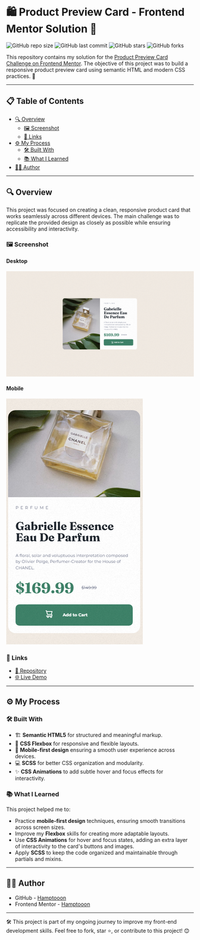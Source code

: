 # 🛍️ Product Preview Card - Frontend Mentor Solution 🎨

![GitHub repo size](https://img.shields.io/github/repo-size/hamptooon/product-preview-card?style=for-the-badge&color=yellow)
![GitHub last commit](https://img.shields.io/github/last-commit/hamptooon/product-preview-card?style=for-the-badge&color=brightgreen)
![GitHub stars](https://img.shields.io/github/stars/hamptooon/product-preview-card?style=for-the-badge&color=ff69b4)
![GitHub forks](https://img.shields.io/github/forks/hamptooon/product-preview-card?style=for-the-badge&color=purple)

This repository contains my solution for the [Product Preview Card Challenge on Frontend Mentor](https://www.frontendmentor.io/). The objective of this project was to build a responsive product preview card using semantic HTML and modern CSS practices. 🚀

---

## 📋 Table of Contents

- [🔍 Overview](#-overview)
    - [🖼 Screenshot](#-screenshot)
    - [🔗 Links](#-links)
- [⚙️ My Process](#-my-process)
    - [🛠 Built With](#-built-with)
    - [📚 What I Learned](#-what-i-learned)
- [👨‍💻 Author](#-author)

---

## 🔍 Overview

This project was focused on creating a clean, responsive product card that works seamlessly across different devices. The main challenge was to replicate the provided design as closely as possible while ensuring accessibility and interactivity.

### 🖼 Screenshot

#### Desktop
![Preview](./readme-files/preview-desktop.png)

#### Mobile
![Preview](./readme-files/preview-mobile.png)

### 🔗 Links

- [📂 Repository](https://github.com/hamptooon/product-preview-card)
- [🌐 Live Demo](https://hamptooon.github.io/product-preview-card)

---

## ⚙️ My Process

### 🛠 Built With

- 🏗️ **Semantic HTML5** for structured and meaningful markup.
- 🎨 **CSS Flexbox**  for responsive and flexible layouts.
- 📱 **Mobile-first design** ensuring a smooth user experience across devices.
- 💻 **SCSS** for better CSS organization and modularity.
- ✨ **CSS Animations** to add subtle hover and focus effects for interactivity.

### 📚 What I Learned

This project helped me to:

- Practice **mobile-first design** techniques, ensuring smooth transitions across screen sizes.
- Improve my **Flexbox** skills for creating more adaptable layouts.
- Use **CSS Animations** for hover and focus states, adding an extra layer of interactivity to the card's buttons and images.
- Apply **SCSS** to keep the code organized and maintainable through partials and mixins.

---

## 👨‍💻 Author

- GitHub - [Hamptooon](https://github.com/hamptooon)
- Frontend Mentor - [Hamptooon](https://www.frontendmentor.io/profile/hamptooon)

---

🛠 This project is part of my ongoing journey to improve my front-end development skills. Feel free to fork, star ⭐, or contribute to this project! 😊